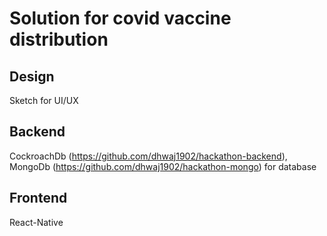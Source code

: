 # Solution for covid vaccine distribution
## Design
Sketch for UI/UX
## Backend
CockroachDb (https://github.com/dhwaj1902/hackathon-backend), MongoDb (https://github.com/dhwaj1902/hackathon-mongo) for database 
## Frontend
React-Native
